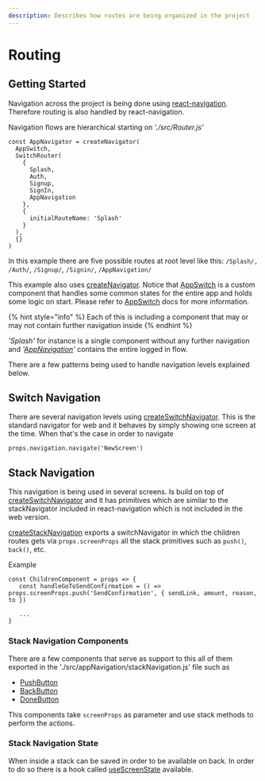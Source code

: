 ```yaml
---
description: Describes how routes are being organized in the project
---
```


# Routing

## Getting Started

Navigation across the project is being done using [react-navigation](https://reactnavigation.org/docs/en/web-support.html). Therefore routing is also handled by react-navigation. 

Navigation flows are hierarchical starting on _'./src/Router.js'_ 

```
const AppNavigator = createNavigator(
  AppSwitch,
  SwitchRouter(
    {
      Splash,
      Auth,
      Signup,
      SignIn,
      AppNavigation
    },
    {
      initialRouteName: 'Splash'
    }
  ),
  {}
)
```

In this example there are five possible routes at root level like this: `/Splash/,` `/Auth/`, `/Signup/`, `/Signin/`, `/AppNavigation/`

This example also uses [createNavigator](https://reactnavigation.org/docs/en/custom-navigators.html#createnavigator). Notice that [AppSwitch]() is a custom component that handles some common states for the entire app and holds some logic on start. Please refer to [AppSwitch]() docs for more information.

{% hint style="info" %}
 Each of this is including a component that may or may not contain further navigation inside
{% endhint %}

_'Splash'_ for instance is a single component without any further navigation and _'_[_AppNavigation_](../docs/dapp/components/app-navigation.md)_'_ contains the entire logged in flow.

There are a few patterns being used to handle navigation levels explained below.

## Switch Navigation

There are several navigation levels using [createSwitchNavigator](https://reactnavigation.org/docs/en/switch-navigator.html). This is the standard navigator for web and it behaves by simply showing one screen at the time. When that's the case in order to navigate

```
props.navigation.navigate('NewScreen')
```

## Stack Navigation

This navigation is being used in several screens. Is build on top of [createSwitchNavigator](https://reactnavigation.org/docs/en/switch-navigator.html) and it has primitives which are similar to the stackNavigator included in react-navigation which is not included in the web version.

[createStackNavigation](../docs/dapp/components/app-navigation.md#createstacknavigator) exports a switchNavigator in which the children routes gets via `props.screenProps` all the stack primitives such as `push()`, `back()`, etc.

Example

```text
const ChildrenComponent = props => {
   const handleGoToSendConfirmation = () => props.screenProps.push('SendConfirmation', { sendLink, amount, reason, to })

   ...
}
```

### Stack Navigation Components

There are a few components that serve as support to this all of them exported in the './src/appNavigation/stackNavigation.js' file such as

* [PushButton](../docs/dapp/components/app-navigation.md#pushbutton)
* [BackButton](../docs/dapp/components/app-navigation.md#backbutton)
* [DoneButton](../docs/dapp/components/app-navigation.md#donebutton)

This components take `screenProps` as parameter and use stack methods to perform the actions.

### Stack Navigation State

When inside a stack can be saved in order to be available on back. In order to do so there is a hook called [useScreenState](../docs/dapp/components/app-navigation.md#usescreenstate) available.

